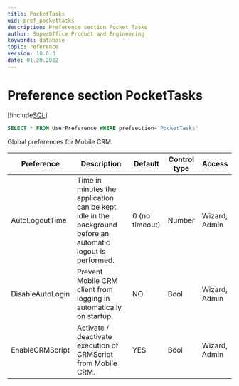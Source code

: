 ```yaml
---
title: PocketTasks
uid: pref_pockettasks
description: Preference section Pocket Tasks
author: SuperOffice Product and Engineering
keywords: database
topic: reference
version: 10.0.3
date: 01.20.2022
---
```


# Preference section PocketTasks

[!include[SQL](./includes/to-view-pref.md)]

```SQL
SELECT * FROM UserPreference WHERE prefsection='PocketTasks'
```

Global preferences for Mobile CRM.

| Preference | Description | Default | Control type | Access |
|---|---|---|---|---|
| AutoLogoutTime | Time in minutes the application can be kept idle in the background before an automatic logout is performed. | 0 (no timeout) | Number | Wizard, Admin |
| DisableAutoLogin | Prevent Mobile CRM client from logging in automatically on startup. | NO | Bool | Wizard, Admin|
| EnableCRMScript | Activate / deactivate execution of CRMScript from Mobile CRM. | YES | Bool | Wizard, Admin |
